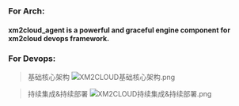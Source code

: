 ### For Arch:
#### xm2cloud_agent is a powerful and graceful engine component for xm2cloud devops framework.


### For Devops:
> 基础核心架构
![XM2CLOUD基础核心架构.png](https://raw.githubusercontent.com/xm2cloud/xm2cloud_agent/master/docs/screenshot/XM2CLOUD基础核心架构.png)

> 持续集成&持续部署
![XM2CLOUD持续集成&持续部署.png](https://raw.githubusercontent.com/xm2cloud/xm2cloud_agent/master/docs/screenshot/XM2CLOUD持续集成&持续部署.png)

